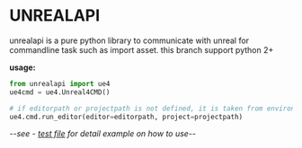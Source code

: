 # UNREALAPI

unrealapi is a pure python library to communicate with unreal for commandline task such as import asset. this branch support python 2+

**usage:**
```python
from unrealapi import ue4
ue4cmd = ue4.Unreal4CMD()

# if editorpath or projectpath is not defined, it is taken from environment variable "UE4Editor" and "UE4Project"
ue4.cmd.run_editor(editor=editorpath, project=projectpath)
```

*--see - [test file](./tests/test_ue4.py) for detail example on how to use--*